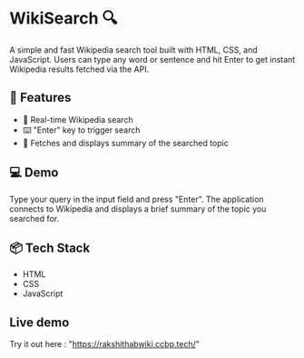 # WikiSearch 🔍

A simple and fast Wikipedia search tool built with HTML, CSS, and JavaScript. Users can type any word or sentence and hit Enter to get instant Wikipedia results fetched via the API.

## 🚀 Features

- 🔎 Real-time Wikipedia search
- ⌨️ "Enter" key to trigger search
- 📄 Fetches and displays summary of the searched topic

## 💻 Demo

Type your query in the input field and press "Enter". The application connects to Wikipedia and displays a brief summary of the topic you searched for.

## 📦 Tech Stack

- HTML
- CSS
- JavaScript 

## Live demo
Try it out here : "https://rakshithabwiki.ccbp.tech/"
